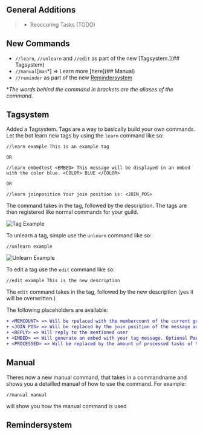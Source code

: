 ## General Additions

> + Reoccuring Tasks (TODO)

## New Commands


+ `//learn`, `//unlearn` and `//edit` as part of the new [Tagsystem.](## Tagsystem)
+ `//manual`[`man`*] => Learn more [here](## Manual)
+ `//reminder` as part of the new [Remindersystem](##Remindersystem)

**The words behind the command in brackets are the aliases of the command.*



## Tagsystem

Added a Tagsystem. Tags are a way to basically build your own commands. Let the bot learn new tags by using the `learn` command like so:
```
//learn example This is an example tag

OR

//learn embedtest <EMBED> This message will be displayed in an embed with the color blue. <COLOR> BLUE </COLOR>

OR

//learn joinposition Your join position is: <JOIN_POS>
```

The command takes in the tag, followed by the description. The tags are then registered like normal commands for your guild.


![Tag Example](https://cdn.discordapp.com/attachments/710020973746716694/754270430134796298/unknown.png)

To unlearn a tag, simple use the `unlearn` command like so:
```
//unlearn example
```
![Unlearn Example](https://cdn.discordapp.com/attachments/710020770369110038/754271780566204446/unknown.png)

To edit a tag use the `edit` command like so:
```
//edit example This is the new description
```
The `edit` command takes in the tag, followed by the new description (yes it will be overwritten.)




The following placeholders are available:

```diff
+ <MEMCOUNT> => Will be rpelaced with the membercount of the current guild
+ <JOIN_POS> => Will be replaced by the join position of the message author
+ <REPLY> => Will reply to the mentioned user
+ <EMBED> => Will generate an embed with your tag message. Optional Parameters are <COLOR> BLUE </COLOR> (make sure to include a space after the color tags)
+ <PROCESSED> => Will be replaced by the amount of processed tasks of the message author
```

## Manual

Theres now a new manual command, that takes in a commandname and shows you a detailled manual of how to use the command. For example:
```
//manual manual 
```
will show you how the manual command is used

## Remindersystem